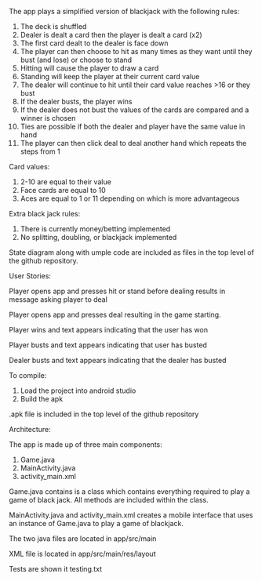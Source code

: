 The app plays a simplified version of blackjack with the following rules:

1) The deck is shuffled
2) Dealer is dealt a card then the player is dealt a card (x2)
3) The first card dealt to the dealer is face down
4) The player can then choose to hit as many times as they want until they bust (and lose) or choose to stand
5) Hitting will cause the player to draw a card
6) Standing will keep the player at their current card value
7) The dealer will continue to hit until their card value reaches >16 or they bust
8) If the dealer busts, the player wins
9) If the dealer does not bust the values of the cards are compared and a winner is chosen
10) Ties are possible if both the dealer and player have the same value in hand
11) The player can then click deal to deal another hand which repeats the steps from 1

Card values:

1) 2-10 are equal to their value
2) Face cards are equal to 10
3) Aces are equal to 1 or 11 depending on which is more advantageous

Extra black jack rules:

1) There is currently money/betting implemented
2) No splitting, doubling, or blackjack implemented

State diagram along with umple code are included as files in the top level of the github repository.


User Stories:

Player opens app and presses hit or stand before dealing results in message asking player to deal

Player opens app and presses deal resulting in the game starting.

Player wins and text appears indicating that the user has won

Player busts and text appears indicating that user has busted

Dealer busts and text appears indicating that the dealer has busted


To compile:

1) Load the project into android studio
2) Build the apk

.apk file is included in the top level of the github repository

Architecture:

The app is made up of three main components:

1) Game.java
2) MainActivity.java
3) activity_main.xml

Game.java contains is a class which contains everything required to play a game of black jack. All methods are included within
the class.

MainActivity.java and activity_main.xml creates a mobile interface that uses an instance of Game.java to play a game of blackjack.

The two java files are located in app/src/main

XML file is located in app/src/main/res/layout

Tests are shown it testing.txt



